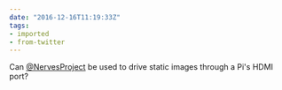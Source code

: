 ```yaml
---
date: "2016-12-16T11:19:33Z"
tags:
- imported
- from-twitter
---
```

Can [@NervesProject](https://twitter.com/NervesProject) be used to drive static images through a Pi's HDMI port?
